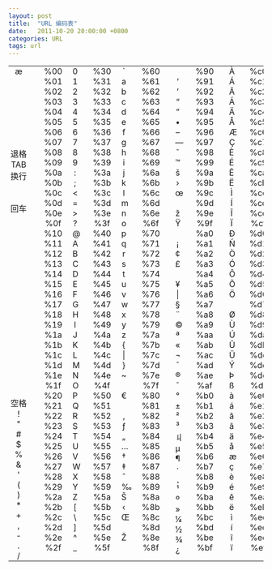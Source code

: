 ```yaml
---
layout: post
title:  "URL 编码表"
date:   2011-10-20 20:00:00 +0800
categories: URL
tags: url
---
```


<table style="border: none;" border="0" cellspacing="0" cellpadding="0">
<tbody>
<tr>
<td align="center" valign="top" style="width:40px; display:block; padding:0 30px 0 0">æ<br/>
<br/><br/><br/><br/><br/><br/><br/>
退格<br/>
TAB<br/>
换行<br/>
<br/><br/>
回车<br/>
<br/><br/><br/><br/><br/><br/><br/><br/><br/><br/><br/><br/><br/><br/><br/><br/><br/><br/>
空格<br/>
!<br/>
"<br/>
#<br/>
$<br/>
%<br/>
&amp;<br/>
'<br/>
(<br/>
)<br/>
*<br/>
+<br/>
,<br/>
-<br/>
.<br/>
/</td>
<td align="center" valign="top" style="width:36px; padding:0 20px 0 0">%00
%01
%02
%03
%04
%05
%06
%07
%08
%09
%0a
%0b
%0c
%0d
%0e
%0f
%10
%11
%12
%13
%14
%15
%16
%17
%18
%19
%1a
%1b
%1c
%1d
%1e
%1f
%20
%21
%22
%23
%24
%25
%26
%27
%28
%29
%2a
%2b
%2c
%2d
%2e
%2f</td>
<td align="center" valign="top" style="width:10px; display:block; padding:0 30px 0 0">0
1
2
3
4
5
6
7
8
9
:  
; 
&lt;
=
&gt;
?
@
A
B
C
D
E
F
G
H
I
J
K
L
M
N
O
P
Q
R
S
T
U
V
W
X
Y
Z
[<br />
\<br />
]<br />
^
_</td>
<td align="center" valign="top" style="width: 36px; padding:0 20px 0 0">%30
%31
%32
%33
%34
%35
%36
%37
%38
%39
%3a
%3b
%3c
%3d
%3e
%3f
%40
%41
%42
%43
%44
%45
%46
%47
%48
%49
%4a
%4b
%4c
%4d
%4e
%4f
%50
%51
%52
%53
%54
%55
%56
%57
%58
%59
%5a
%5b
%5c
%5d
%5e
%5f</td>
<td align="center" valign="top" style="width:10px; display:block; padding:0 30px 0 0">`
a
b
c
d
e
f
g
h
i
j
k
l
m
n
o
p
q
r
s
t
u
v
w
x
y
z
{
|
}
~<br /><br />
€<br /><br />
‚
ƒ
„ 
…  
†
‡
ˆ
‰
Š
‹
Œ
<br /><br />
Ž
<br /></td>
<td align="center" valign="top" style="width: 36px; padding:0 30px 0 0">%60
%61
%62
%63
%64
%65
%66
%67
%68
%69
%6a
%6b
%6c
%6d
%6e
%6f
%70
%71
%72
%73
%74
%75
%76
%77
%78
%79
%7a
%7b
%7c
%7d
%7e
%7f
%80
%81
%82
%83
%84
%85
%86
%87
%88
%89
%8a
%8b
%8c
%8d
%8e
%8f</td>
<td align="center" valign="top" style="width:10px; display:block; padding:0 30px 0 0">
<br />
‘<br />
’<br />
“<br /> 
”<br /> 
• 
– 
— 
˜ 
™ 
š 
› 
œ
<br /><br />
ž
Ÿ
<br /><br />
¡
¢
£<br /><br />
¥
|
§
¨
©
ª
«
¬
¯
®
¯
°
±
²
³
丩
µ
¶
·
¸
¹
º
»
¼
½
¾
¿</td>
<td align="center" valign="top" style="width: 36px; padding:0 30px 0 0">%90
%91
%92
%93
%94
%95
%96
%97
%98
%99
%9a
%9b
%9c
%9d
%9e
%9f
%a0
%a1
%a2
%a3
%a4
%a5
%a6
%a7
%a8
%a9
%aa
%ab
%ac
%ad
%ae
%af
%b0
%b1
%b2
%b3
%b4
%b5
%b6
%b7
%b8
%b9
%ba
%bb
%bc
%bd
%be
%bf</td>
<td align="center" valign="top" style="width:10px; display:block; padding:0 30px 0 0">À
Á
Â
Ã
Ä
Å
Æ
Ç
È
É
Ê
Ë
Ì
Í
Î
Ï
Ð
Ñ
Ò
Ó
Ô
Õ
Ö <br /><br />
Ø
Ù
Ú
Û
Ü
Ý
Þ
ß
à
á
â
ã
ä
å
æ
ç
è
é
ê
ë
ì
í
î
ï</td>
<td align="center" valign="top" style="width:36px; padding:0 30px 0 0">%c0
%c1
%c2
%c3
%c4
%c5
%c6
%c7
%c8
%c9
%ca
%cb
%cc
%cd
%ce
%cf
%d0
%d1
%d2
%d3
%d4
%d5
%d6
%d7
%d8
%d9
%da
%db
%dc
%dd
%de
%df
%e0
%e1
%e2
%e3
%e4
%e5
%e6
%e7
%e8
%e9
%ea
%eb
%ec
%ed
%ee
%ef</td>
<td align="center" valign="top" style="width:16px; padding:0 30px 0 0">ð
ñ
ò
ó
ô
õ
ö
亐
ø
ù
ú
û
ü
ý
þ
ÿ</td>
<td align="center" valign="top" style="width:36px; padding:0 30px 0 0">%f0
%f1
%f2
%f3
%f4
%f5
%f6
%f7
%f8
%f9
%fa
%fb
%fc
%fd
%fe
%ff</td>
</tr>
</tbody>
</table>